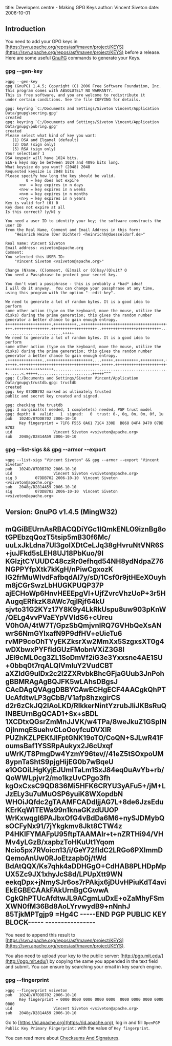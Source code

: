 title: Developers centre - Making GPG Keys
author: Vincent Siveton
date: 2006-10-01

<!--
Licensed to the Apache Software Foundation (ASF) under one
or more contributor license agreements.  See the NOTICE file
distributed with this work for additional information
regarding copyright ownership.  The ASF licenses this file
to you under the Apache License, Version 2.0 (the
"License"); you may not use this file except in compliance
with the License.  You may obtain a copy of the License at

    http://www.apache.org/licenses/LICENSE-2.0

Unless required by applicable law or agreed to in writing,
software distributed under the License is distributed on an
"AS IS" BASIS, WITHOUT WARRANTIES OR CONDITIONS OF ANY
KIND, either express or implied.  See the License for the
specific language governing permissions and limitations
under the License.
-->

## Introduction


 You need to add your GPG keys in [https://svn.apache.org/repos/asf/maven/project/KEYS](https://svn.apache.org/repos/asf/maven/project/KEYS) before a release. Here are some useful [GnuPG](http://www.gnupg.org/) commands to generate your Keys.


### gpg --gen-key



```
>gpg --gen-key
gpg (GnuPG) 1.4.5; Copyright (C) 2006 Free Software Foundation, Inc.
This program comes with ABSOLUTELY NO WARRANTY.
This is free software, and you are welcome to redistribute it
under certain conditions. See the file COPYING for details.

gpg: keyring `C:/Documents and Settings/Siveton Vincent/Application Data/gnupg\secring.gpg'
created
gpg: keyring `C:/Documents and Settings/Siveton Vincent/Application Data/gnupg\pubring.gpg'
created
Please select what kind of key you want:
   (1) DSA and Elgamal (default)
   (2) DSA (sign only)
   (5) RSA (sign only)
Your selection? 1
DSA keypair will have 1024 bits.
ELG-E keys may be between 1024 and 4096 bits long.
What keysize do you want? (2048) 2048
Requested keysize is 2048 bits
Please specify how long the key should be valid.
         0 = key does not expire
      <n>  = key expires in n days
      <n>w = key expires in n weeks
      <n>m = key expires in n months
      <n>y = key expires in n years
Key is valid for? (0) 0
Key does not expire at all
Is this correct? (y/N) y

You need a user ID to identify your key; the software constructs the user ID
from the Real Name, Comment and Email Address in this form:
    "Heinrich Heine (Der Dichter) <heinrichh@duesseldorf.de>"

Real name: Vincent Siveton
Email address: vsiveton@apache.org
Comment:
You selected this USER-ID:
    "Vincent Siveton <vsiveton@apache.org>"

Change (N)ame, (C)omment, (E)mail or (O)kay/(Q)uit? O
You need a Passphrase to protect your secret key.

You don't want a passphrase - this is probably a *bad* idea!
I will do it anyway.  You can change your passphrase at any time,
using this program with the option "--edit-key".

We need to generate a lot of random bytes. It is a good idea to perform
some other action (type on the keyboard, move the mouse, utilize the
disks) during the prime generation; this gives the random number
generator a better chance to gain enough entropy.
++++++++++++++++++++.++++++++++..+++++++++++++++++++++++++++++++++++++++++++++++
+++.+++++++++++++++.++++++++++++++++++++..+++++++++++++++>++++++++++............
.........................+++++
We need to generate a lot of random bytes. It is a good idea to perform
some other action (type on the keyboard, move the mouse, utilize the
disks) during the prime generation; this gives the random number
generator a better chance to gain enough entropy.
.+++++++++++++++..++++++++++++++++++++....+++++.++++++++++.++++++++++.++++++++++
+++++.+++++++++++++++++++++++++++++++++++.+++++.++++++++++++++++++++++++++++++>+
+++++++++>+++++>+++++......................................................>++++
+......<.+++++........................+++++^^^
gpg: C:/Documents and Settings/Siveton Vincent/Application Data/gnupg\trustdb.gpg: trustdb
created
gpg: key 07DDB702 marked as ultimately trusted
public and secret key created and signed.

gpg: checking the trustdb
gpg: 3 marginal(s) needed, 1 complete(s) needed, PGP trust model
gpg: depth: 0  valid:   1  signed:   0  trust: 0-, 0q, 0n, 0m, 0f, 1u
pub   1024D/07DDB702 2006-10-10
      Key fingerprint = 71F6 F555 8A61 71C4 330D  B868 84F4 D470 07DD B702
uid                  Vincent Siveton <vsiveton@apache.org>
sub   2048g/D2814A59 2006-10-10

```


### gpg --list-sigs && gpg --armor --export



```
>gpg --list-sigs "Vincent Siveton" && gpg --armor --export "Vincent Siveton"
pub   1024D/07DDB702 2006-10-10
uid                  Vincent Siveton <vsiveton@apache.org>
sig 3        07DDB702 2006-10-10  Vincent Siveton <vsiveton@apache.org>
sub   2048g/D2814A59 2006-10-10
sig          07DDB702 2006-10-10  Vincent Siveton <vsiveton@apache.org>

```



## Version: GnuPG v1.4.5 (MingW32)



## mQGiBEUrnAsRBACQDiYGc1IQmkENLO9iznBg8otGPEbzqQozT5tsip5mB30f6Mc/ uuLxJkLdna7Ul3goIXDtCeLJq38gHvruNtVNR6S+juJFkd5sLEH8UJ18PbKuo/9I KGlzjtCYUUDC48czRr0efhqd54NH8ydNdpaZ76NGPPYfpXtk7kKgH/nPiwCgxozK IG2frMuWIvdFafbqdAl7y/sD/1Csf0r9jtHEeXOuyhm8jCGrSwzLbHUGKPUQP37P ajECHoWp6HnvHEEEpgVl+UjfZvrcVhzUoP+3r5HAugqERfkzK8AWc7qjIRjf64kU sjvto31G2KYz17Y8K9y4LkRkUspu8uw903pKnW/QELg4vvPVaEYpVVIdS6+cUreu V0hOA/4tW7T/GpzSbQmjvnIRQ7GVHbQeXsANwrS6NmGYIxafN9P9dfHV+eUieTu6 rvMP9coOhTYyEKZksrXw2MmXx5SzgxsXT0g4wDXbwxPYFfIdGUzFMobnVXiZ3G8l JEl9cML0cg3ZL1SoDmVf2iG3e3Yxxsne4AE1SU+0bbq0t7rqALQlVmluY2VudCBT aXZldG9uIDx2c2l2ZXRvbkBhcGFjaGUub3JnPohgBBMRAgAgBQJFK5wLAhsDBgsJ CAcDAgQVAggDBBYCAwECHgECF4AACgkQhPTUcAfdtwLP3gCbB/V1afp8hzxgirCS d2r6zCkJQ2IAoLKD/RIkkerNintYzrubJliJKBsRuQINBEUrnBgQCAD1+Sx+sBDL 1XCDtxQGsrZmMnJJVK/w4TPa/8weJkuZ1GSpINOjInmqESuehvCLoOoyfcuDVXlR PUZhKZLPEKfJlFptGNK19oTO/CoQN+SJLwR41FoumsBaf1YSSRpAukyx2J6cUxqf uWrK/T8PmgDw4YzmY96tev//41eZ5tSOxpoUM8ypnTaShtS9pjgHijEG0b7wBqeU e1OGOiLHgKyjEJUmlTaLm1SxJ84eq0uAvYb+rb/QoWWLpjvr2/mo1kzUvCPgo3fh kgOxCxsC9QD836Mi5HFK6CRYU3yAFu5+/jM+LJzELy3u7uMuOSP6yuiK8WXopdbN WHOiJQfdc2gTAAMFCADdljjAG7L+8de6JzsEduKErKqWlTEWa99n1knaGKzdUUOP WrKxwqgI6PAJbxOfG4vBdDa6M6+nySJDMybQsOCFyNx91/7jYkgkmv8Jkt8CTW4z P4HKlFYMAFpU95ftpTAAMAlr+t+nZRTHi94/VHMv4yLGzB/xapbzToHKuUt1Yqom Ncio5px7RVoicn13/i/GeY72fIdC2LRGo6PXlmmDQemoAnUw0RJoEtzapb0j/tWd BdAtQQX/Ks7qhk4aDDHGgO+CdHAB8PLHDpMpUX5Zc9JX1xhyJcS8d/LPUpXtt9WN eekqDpx+jNmySJr6os7rPAkjx6jDUvHPiuKdT4aviEkEGBECAAkFAkUrnBgCGwwA CgkQhPTUcAfdtwJL9ACgmLuDxE+oZaMhyFSmXWN0fM36Bd8AoLYrvwydB9+nNnhJ 85TjkMPTgjp9 =Hg4C -----END PGP PUBLIC KEY BLOCK----- ----------------


 You need to append this result to [https://svn.apache.org/repos/asf/maven/project/KEYS](https://svn.apache.org/repos/asf/maven/project/KEYS).


 You also need to upload your key to the public server: [http://pgp.mit.edu/](http://pgp.mit.edu/) by copying the same you appended in the text field and submit. You can ensure by searching your email in key search engine.


### gpg --fingerprint



```
>gpg --fingerprint vsiveton
pub   1024D/07DDB702 2006-10-10     
      Key fingerprint = 0000 0000 0000 0000 0000  0000 0000 0000 0000 0000
uid                  Vincent Siveton <vsiveton@apache.org>
sub   2048g/D2814A59 2006-10-10
```

 Go to [https://id.apache.org](https://id.apache.org), log in and fill `OpenPGP Public Key Primary Fingerprint:` with the value of `Key fingerprint`.


 You can read more about [Checksums And Signatures](https://www.apache.org/dev/release-signing.html#faq).



